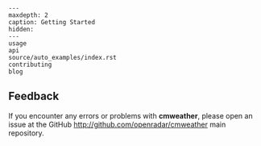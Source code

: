 ```{include} ../../README.md

```

```{toctree}
---
maxdepth: 2
caption: Getting Started
hidden:
---
usage
api
source/auto_examples/index.rst
contributing
blog
```

## Feedback

If you encounter any errors or problems with **cmweather**,
please open an issue at the GitHub http://github.com/openradar/cmweather main repository.
